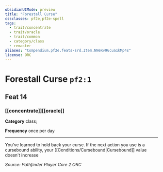 ```yaml
---
obsidianUIMode: preview
title: "Forestall Curse"
cssclasses: pf2e,pf2e-spell
tags:
  - trait/concentrate
  - trait/oracle
  - trait/common
  - category/class
  - remaster
aliases: "Compendium.pf2e.feats-srd.Item.NNeRv9Gcua1kMp4s"
license: ORC
---
```

# Forestall Curse `pf2:1`
## Feat 14
### [[concentrate]][[oracle]]

**Category** class; 




**Frequency** once per day

* * *

You've learned to hold back your curse. If the next action you use is a cursebound ability, your [[Conditions/Cursebound|Cursebound]] value doesn't increase

*Source: Pathfinder Player Core 2*
*ORC*